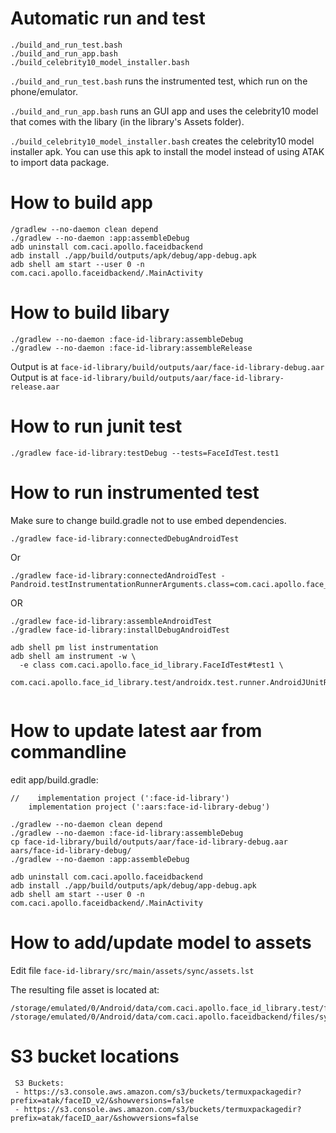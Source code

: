 

# Automatic run and test
```
./build_and_run_test.bash
./build_and_run_app.bash
./build_celebrity10_model_installer.bash
```

`./build_and_run_test.bash` runs the instrumented test, which run on
the phone/emulator.

`./build_and_run_app.bash` runs an GUI app and uses the celebrity10 model that
comes with the libary (in the library's Assets folder).

`./build_celebrity10_model_installer.bash` creates the celebrity10
model installer apk.  You can use this apk to install the model
instead of using ATAK to import data package.



# How to build app
```
/gradlew --no-daemon clean depend
./gradlew --no-daemon :app:assembleDebug
adb uninstall com.caci.apollo.faceidbackend
adb install ./app/build/outputs/apk/debug/app-debug.apk
adb shell am start --user 0 -n com.caci.apollo.faceidbackend/.MainActivity

```

# How to build libary
```
./gradlew --no-daemon :face-id-library:assembleDebug
./gradlew --no-daemon :face-id-library:assembleRelease
```

Output is at `face-id-library/build/outputs/aar/face-id-library-debug.aar`
Output is at `face-id-library/build/outputs/aar/face-id-library-release.aar`

# How to run junit test
```
./gradlew face-id-library:testDebug --tests=FaceIdTest.test1
```

# How to run instrumented test 

Make sure to change build.gradle not to use embed dependencies.
```
./gradlew face-id-library:connectedDebugAndroidTest 

```

Or
```
./gradlew face-id-library:connectedAndroidTest -Pandroid.testInstrumentationRunnerArguments.class=com.caci.apollo.face_id_library.FaceIdTest#test1

```
OR
```
./gradlew face-id-library:assembleAndroidTest
./gradlew face-id-library:installDebugAndroidTest

adb shell pm list instrumentation
adb shell am instrument -w \
  -e class com.caci.apollo.face_id_library.FaceIdTest#test1 \
  com.caci.apollo.face_id_library.test/androidx.test.runner.AndroidJUnitRunner
  
```

# How to update latest aar from commandline
edit app/build.gradle:

```
//    implementation project (':face-id-library')
    implementation project (':aars:face-id-library-debug')
```


```
./gradlew --no-daemon clean depend
./gradlew --no-daemon :face-id-library:assembleDebug
cp face-id-library/build/outputs/aar/face-id-library-debug.aar aars/face-id-library-debug/
./gradlew --no-daemon :app:assembleDebug

adb uninstall com.caci.apollo.faceidbackend
adb install ./app/build/outputs/apk/debug/app-debug.apk
adb shell am start --user 0 -n com.caci.apollo.faceidbackend/.MainActivity

```
# How to add/update model to assets

Edit file `face-id-library/src/main/assets/sync/assets.lst`


The resulting file asset is located at:
```
/storage/emulated/0/Android/data/com.caci.apollo.face_id_library.test/files/sync/
/storage/emulated/0/Android/data/com.caci.apollo.faceidbackend/files/sync/
```

# S3 bucket locations

     S3 Buckets:
     - https://s3.console.aws.amazon.com/s3/buckets/termuxpackagedir?prefix=atak/faceID_v2/&showversions=false
     - https://s3.console.aws.amazon.com/s3/buckets/termuxpackagedir?prefix=atak/faceID_aar/&showversions=false

